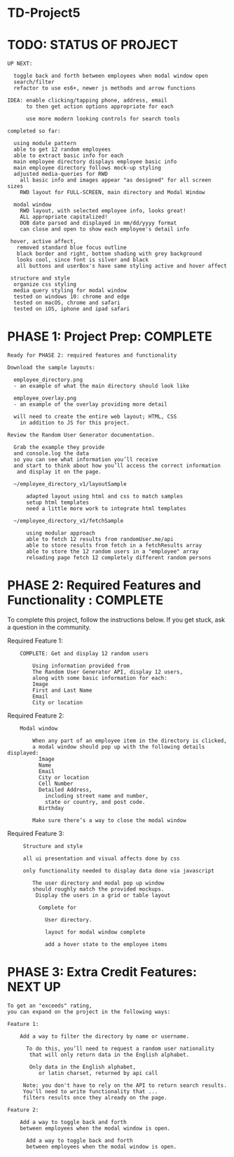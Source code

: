 # TD-Project5

# TODO: STATUS OF PROJECT

    UP NEXT:

      toggle back and forth between employees when modal window open
      search/filter
      refactor to use es6+, newer js methods and arrow functions

    IDEA: enable clicking/tapping phone, address, email
          to then get action options appropriate for each

          use more modern looking controls for search tools

    completed so far:

      using module pattern
      able to get 12 random employees
      able to extract basic info for each
      main employee directory displays employee basic info
      main employee directory follows mock-up styling
      adjusted media-queries for RWD
        all basic info and images appear "as designed" for all screen sizes
        RWD layout for FULL-SCREEN, main directory and Modal Window

      modal window
        RWD layout, with selected employee info, looks great!
        ALL appropriate capitalized!
        DOB date parsed and displayed in mm/dd/yyyy format
        can close and open to show each employee's detail info

     hover, active affect,
       removed standard blue focus outline
       black border and right, bottom shading with grey background
       looks cool, since font is silver and black
       all buttons and userBox's have same styling active and hover affect

     structure and style
      organize css styling
      media query styling for modal window
      tested on windows 10: chrome and edge
      tested on macOS, chrome and safari
      tested on iOS, iphone and ipad safari


# PHASE 1: Project Prep: COMPLETE

    Ready for PHASE 2: required features and functionality

    Download the sample layouts:

      employee_directory.png
      - an example of what the main directory should look like

      employee_overlay.png
      - an example of the overlay providing more detail

      will need to create the entire web layout; HTML, CSS
        in addition to JS for this project.

    Review the Random User Generator documentation.

      Grab the example they provide
      and console.log the data
      so you can see what information you’ll receive
      and start to think about how you’ll access the correct information
       and display it on the page.

      ~/employee_directory_v1/layoutSample

          adapted layout using html and css to match samples
          setup html templates
          need a little more work to integrate html templates

      ~/employee_directory_v1/fetchSample

          using modular approach
          able to fetch 12 results from randomUser.me/api
          able to store results from fetch in a fetchResults array
          able to store the 12 random users in a "employee" array
          reloading page fetch 12 completely different random persons

# PHASE 2: Required Features and Functionality : COMPLETE

  To complete this project, follow the instructions below.
  If you get stuck, ask a question in the community.

  Required Feature 1:

        COMPLETE: Get and display 12 random users

            Using information provided from
            The Random User Generator API, display 12 users,
            along with some basic information for each:
            Image
            First and Last Name
            Email
            City or location

  Required Feature 2:

        Modal window

            When any part of an employee item in the directory is clicked,
            a modal window should pop up with the following details displayed:
              Image
              Name
              Email
              City or location
              Cell Number
              Detailed Address,
                including street name and number,
                state or country, and post code.
              Birthday

            Make sure there’s a way to close the modal window

  Required Feature 3:

         Structure and style

         all ui presentation and visual affects done by css

         only functionality needed to display data done via javascript

            The user directory and modal pop up window
            should roughly match the provided mockups.
             Display the users in a grid or table layout

              Complete for

                User directory.

                layout for modal window complete

                add a hover state to the employee items

# PHASE 3: Extra Credit Features: NEXT UP

    To get an "exceeds" rating,
    you can expand on the project in the following ways:

    Feature 1:

        Add a way to filter the directory by name or username.

          To do this, you’ll need to request a random user nationality
           that will only return data in the English alphabet.

           Only data in the English alphabet,
              or latin charset, returned by api call

         Note: you don't have to rely on the API to return search results.
         You'll need to write functionality that ...
         filters results once they already on the page.

    Feature 2:

        Add a way to toggle back and forth
        between employees when the modal window is open.

          Add a way to toggle back and forth
          between employees when the modal window is open.
